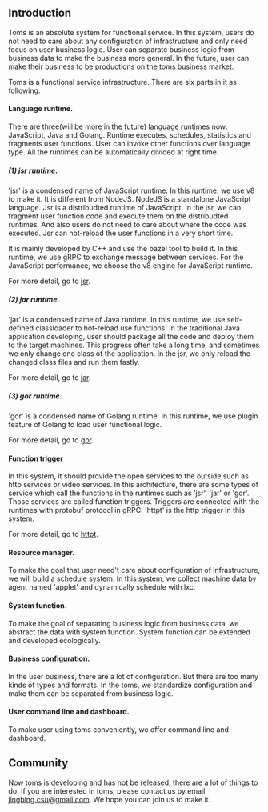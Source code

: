 ## Introduction
Toms is an absolute system for functional service. In this system, users do not need to
care about any configuration of infrastructure and only need focus on user business logic.
User can separate business logic from business data to make the business more general.
In the future, user can make their business to be productions on the toms business market.

Toms is a functional service infrastructure. There are six parts in it as following:

#### Language runtime.
There are three(will be more in the future) language runtimes now: JavaScript, Java and Golang.
Runtime executes, schedules, statistics and fragments user functions. User can invoke other functions
over language type. All the runtimes can be automatically divided at right time.

##### (1) jsr runtime.
'jsr' is a condensed name of JavaScript runtime. In this runtime, we use v8 to make it.
It is different from NodeJS. NodeJS is a standalone JavaScript language. Jsr is a distribudted
runtime of JavaScript. In the jsr, we can fragment user function code and execute them on the
distribudted runtimes. And also users do not need to care about where the code was executed.
Jsr can hot-reload the user functions in a very short time.

It is mainly developed by C++ and use the bazel tool to build it. In this runtime, we use gRPC
to exchange message between services. For the JavaScript performance, we choose the v8 engine
for JavaScript runtime.

For more detail, go to [jsr](https://github.com/toms-less/jsr).

##### (2) jar runtime.
'jar' is a condensed name of Java runtime. In this runtime, we use self-defined classloader
to hot-reload use functions. In the traditional Java application developing, user should package
all the code and deploy them to the target machines. This progress often take a long time,
and sometimes we only change one class of the application. In the jsr, we only reload the changed
class files and run them fastly.

For more detail, go to [jar](https://github.com/toms-less/jar).

##### (3) gor runtime.
'gor' is a condensed name of Golang runtime. In this runtime, we use plugin feature of Golang to
load user functional logic.

For more detail, go to [gor](https://github.com/toms-less/gor).

#### Function trigger
In this system, it should provide the open services to the outside such as http services or video services. In this architecture, there are some types of service which call the functions in the runtimes such as
'jsr', 'jar' or 'gor'. Those services are called function triggers. Triggers are connected with the runtimes with protobuf protocol in gRPC. 'httpt' is the http trigger in this system.

For more detail, go to [httpt](https://github.com/toms-less/httpt).

#### Resource manager.
To make the goal that user need't care about configuration of infrastructure, we will build a schedule system.
In this system, we collect machine data by agent named 'applet' and dynamically schedule with lxc.

#### System function.
To make the goal of separating business logic from business data, we abstract the data with system function.
System function can be extended and developed ecologically.

#### Business configuration.
In the user business, there are a lot of configuration. But there are too many kinds of types and formats.
In the toms, we standardize configuration and make them can be separated from business logic.

#### User command line and dashboard.
To make user using toms conveniently, we offer command line and dashboard.

## Community
Now toms is developing and has not be released, there are a lot of things to do. If you are interested in toms,
please contact us by email [jingbing.csu@gmail.com](jingbing.csu@gmail.com). We hope you can join us to make it.